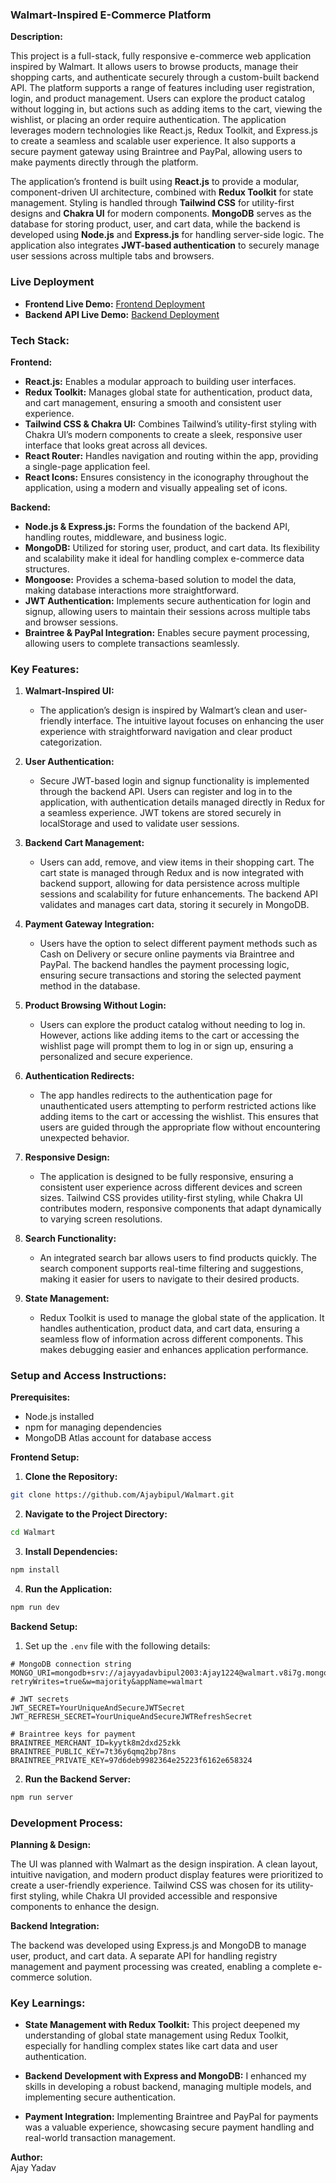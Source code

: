 

### Walmart-Inspired E-Commerce Platform

**Description:**

This project is a full-stack, fully responsive e-commerce web application inspired by Walmart. It allows users to browse products, manage their shopping carts, and authenticate securely through a custom-built backend API. The platform supports a range of features including user registration, login, and product management. Users can explore the product catalog without logging in, but actions such as adding items to the cart, viewing the wishlist, or placing an order require authentication. The application leverages modern technologies like React.js, Redux Toolkit, and Express.js to create a seamless and scalable user experience. It also supports a secure payment gateway using Braintree and PayPal, allowing users to make payments directly through the platform.

The application’s frontend is built using **React.js** to provide a modular, component-driven UI architecture, combined with **Redux Toolkit** for state management. Styling is handled through **Tailwind CSS** for utility-first designs and **Chakra UI** for modern components. **MongoDB** serves as the database for storing product, user, and cart data, while the backend is developed using **Node.js** and **Express.js** for handling server-side logic. The application also integrates **JWT-based authentication** to securely manage user sessions across multiple tabs and browsers.

### Live Deployment

- **Frontend Live Demo:** [Frontend Deployment](https://relaxed-gumption-d49db8.netlify.app/)
- **Backend API Live Demo:** [Backend Deployment](https://walmartfullstack-1.onrender.com/)

### Tech Stack:

**Frontend:**

- **React.js:** Enables a modular approach to building user interfaces.
- **Redux Toolkit:** Manages global state for authentication, product data, and cart management, ensuring a smooth and consistent user experience.
- **Tailwind CSS & Chakra UI:** Combines Tailwind’s utility-first styling with Chakra UI’s modern components to create a sleek, responsive user interface that looks great across all devices.
- **React Router:** Handles navigation and routing within the app, providing a single-page application feel.
- **React Icons:** Ensures consistency in the iconography throughout the application, using a modern and visually appealing set of icons.

**Backend:**

- **Node.js & Express.js:** Forms the foundation of the backend API, handling routes, middleware, and business logic.
- **MongoDB:** Utilized for storing user, product, and cart data. Its flexibility and scalability make it ideal for handling complex e-commerce data structures.
- **Mongoose:** Provides a schema-based solution to model the data, making database interactions more straightforward.
- **JWT Authentication:** Implements secure authentication for login and signup, allowing users to maintain their sessions across multiple tabs and browser sessions.
- **Braintree & PayPal Integration:** Enables secure payment processing, allowing users to complete transactions seamlessly.

### Key Features:

1. **Walmart-Inspired UI:**
   - The application’s design is inspired by Walmart’s clean and user-friendly interface. The intuitive layout focuses on enhancing the user experience with straightforward navigation and clear product categorization.

2. **User Authentication:**
   - Secure JWT-based login and signup functionality is implemented through the backend API. Users can register and log in to the application, with authentication details managed directly in Redux for a seamless experience. JWT tokens are stored securely in localStorage and used to validate user sessions.

3. **Backend Cart Management:**
   - Users can add, remove, and view items in their shopping cart. The cart state is managed through Redux and is now integrated with backend support, allowing for data persistence across multiple sessions and scalability for future enhancements. The backend API validates and manages cart data, storing it securely in MongoDB.

4. **Payment Gateway Integration:**
   - Users have the option to select different payment methods such as Cash on Delivery or secure online payments via Braintree and PayPal. The backend handles the payment processing logic, ensuring secure transactions and storing the selected payment method in the database.

5. **Product Browsing Without Login:**
   - Users can explore the product catalog without needing to log in. However, actions like adding items to the cart or accessing the wishlist page will prompt them to log in or sign up, ensuring a personalized and secure experience.

6. **Authentication Redirects:**
   - The app handles redirects to the authentication page for unauthenticated users attempting to perform restricted actions like adding items to the cart or accessing the wishlist. This ensures that users are guided through the appropriate flow without encountering unexpected behavior.

7. **Responsive Design:**
   - The application is designed to be fully responsive, ensuring a consistent user experience across different devices and screen sizes. Tailwind CSS provides utility-first styling, while Chakra UI contributes modern, responsive components that adapt dynamically to varying screen resolutions.

8. **Search Functionality:**
   - An integrated search bar allows users to find products quickly. The search component supports real-time filtering and suggestions, making it easier for users to navigate to their desired products.


9. **State Management:**
    - Redux Toolkit is used to manage the global state of the application. It handles authentication, product data, and cart data, ensuring a seamless flow of information across different components. This makes debugging easier and enhances application performance.

### Setup and Access Instructions:

**Prerequisites:**

- Node.js installed
- npm for managing dependencies
- MongoDB Atlas account for database access

**Frontend Setup:**

1. **Clone the Repository:**

```bash
git clone https://github.com/Ajaybipul/Walmart.git
```

2. **Navigate to the Project Directory:**

```bash
cd Walmart
```

3. **Install Dependencies:**

```bash
npm install
```

4. **Run the Application:**

```bash
npm run dev
```

**Backend Setup:**

1. Set up the `.env` file with the following details:

```
# MongoDB connection string
MONGO_URI=mongodb+srv://ajayyadavbipul2003:Ajay1224@walmart.v8i7g.mongodb.net/?retryWrites=true&w=majority&appName=walmart

# JWT secrets
JWT_SECRET=YourUniqueAndSecureJWTSecret
JWT_REFRESH_SECRET=YourUniqueAndSecureJWTRefreshSecret

# Braintree keys for payment
BRAINTREE_MERCHANT_ID=kyytk8m2dxd25zkk
BRAINTREE_PUBLIC_KEY=7t36y6qmq2bp78ns
BRAINTREE_PRIVATE_KEY=97d6deb9982364e25223f6162e658324
```

2. **Run the Backend Server:**

```bash
npm run server
```

### Development Process:

**Planning & Design:**

The UI was planned with Walmart as the design inspiration. A clean layout, intuitive navigation, and modern product display features were prioritized to create a user-friendly experience. Tailwind CSS was chosen for its utility-first styling, while Chakra UI provided accessible and responsive components to enhance the design.

**Backend Integration:**

The backend was developed using Express.js and MongoDB to manage user, product, and cart data. A separate API for handling registry management and payment processing was created, enabling a complete e-commerce solution.

### Key Learnings:

- **State Management with Redux Toolkit:** This project deepened my understanding of global state management using Redux Toolkit, especially for handling complex states like cart data and user authentication.
  
- **Backend Development with Express and MongoDB:** I enhanced my skills in developing a robust backend, managing multiple models, and implementing secure authentication.
  
- **Payment Integration:** Implementing Braintree and PayPal for payments was a valuable experience, showcasing secure payment handling and real-world transaction management.

**Author:**  
Ajay Yadav  

